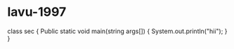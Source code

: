 # lavu-1997
class sec
{
 Public static void main(string args[])
  {
    System.out.println("hii");
  }
 }
